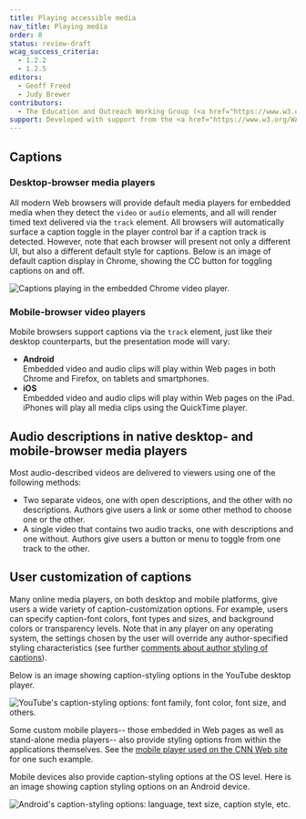 ```yaml
---
title: Playing accessible media
nav_title: Playing media
order: 8
status: review-draft
wcag_success_criteria:
  - 1.2.2
  - 1.2.5
editors:
  - Geoff Freed
  - Judy Brewer
contributors:
  - The Education and Outreach Working Group (<a href="https://www.w3.org/WAI/EO/">EOWG</a>)
support: Developed with support from the <a href="https://www.w3.org/WAI/WCAGTA/">U.S. Access Board, WCAG TA Project</a>
---
```


## Captions

### Desktop-browser media players

All modern Web browsers will provide default media players for embedded
media when they detect the `video` or `audio` elements, and all will
render timed text delivered via the `track` element. All browsers will
automatically surface a caption toggle in the player control bar if a
caption track is detected. However, note that each browser will present
not only a different UI, but also a different default style for
captions. Below is an image of default caption display in Chrome,
showing the CC button for toggling captions on and off.

![Captions playing in the embedded Chrome video
player.](am-chrome-captions.png)

### Mobile-browser video players

Mobile browsers support captions via the `track` element, just like
their desktop counterparts, but the presentation mode will vary:

-   **Android**<br>
    Embedded video and audio clips will play within Web pages in both
    Chrome and Firefox, on tablets and smartphones.
-   **iOS**<br>
    Embedded video and audio clips will play within Web pages on the
    iPad. iPhones will play all media clips using the QuickTime player.

## Audio descriptions in native desktop- and mobile-browser media players

Most audio-described videos are delivered to viewers using one of the
following methods:

-   Two separate videos, one with open descriptions, and the other with
    no descriptions. Authors give users a link or some other method to
    choose one or the other.
-   A single video that contains two audio tracks, one with descriptions
    and one without. Authors give users a button or menu to toggle from
    one track to the other.

## User customization of captions

Many online media players, on both desktop and mobile platforms, give
users a wide variety of caption-customization options. For example,
users can specify caption-font colors, font types and sizes, and
background colors or transparency levels. Note that in any player on any
operating system, the settings chosen by the user will override any
author-specified styling characteristics (see further [comments about
author styling of captions](production-captions.html#a-word-about-styling-captions)).

Below is an image showing caption-styling options in the YouTube desktop
player.

![YouTube's caption-styling options: font family, font color, font size,
and others.](yt_cc_options.png)

Some custom mobile players-- those embedded in Web pages as well as
stand-alone media players-- also provide styling options from within the
applications themselves. See the [mobile player used on the CNN Web
site](http://www.cnn.com/) for one such example.

Mobile devices also provide caption-styling options at the OS level.
Here is an image showing caption styling options on an Android device.

![Android's caption-styling options: language, text size, caption style,
etc.](android_cc_options.png)
